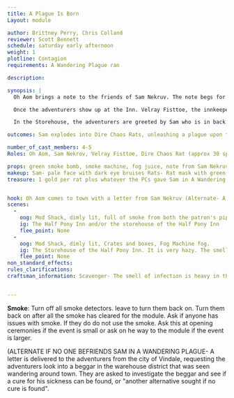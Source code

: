 ```yaml
---
title: A Plague Is Born
Layout: module

author: Brittney Perry, Chris Colland
reviewer: Scott Bennett
schedule: saturday early afternoon
weight: 1
plotline: Contagion 
requirements: A Wandering Plague ran

description: 

synopsis: |
  Oh Aom brings a note to the friends of Sam Nekruv. The note begs for them to come to the Half Pony Inn at once because his coughing is has gotten much worse. 

  Once the adventurers show up at the Inn. Velray Fisttoe, the innkeeper admits to letting a sick man stay in their storehouse for free because they felt bad for him. They will say that the storehouse is unlocked if the adventurers wish to go back there and they are free to do so. 

  In the Storehouse, the adventurers are greeted by Sam who is in back of the storehouse and coughing worse than was in town (NPCs for the Dire Rats are outside the side door). Sam begs for them to not get too close. He request that the players take down a letter to be delivered to his estranged Daughter Ruth, "Dear Ruth. I have not been the best (cough) father. But I want(cough) you (cough) (cough)". He then erupts in a fit of coughing. As he continuously coughs, a green smoke bomb is set off in front of him. Once the smoke is heavy enough, npcs enter though back door hidden by the smoke.  Sam collapses inside his robes with a shriek of pain, and Dire Chaos Rats emerge (ONE I EXPLODE FROM THE CORPSE... in unison) (Sound Effect- Rat squeaks after emerge)

outcomes: Sam explodes into Dire Chaos Rats, unleashing a plague upon the land.

number_of_cast_members: 4-5
Roles: Oh Aom, Sam Nekrov, Velray Fisttoe, Dire Chaos Rat (approx 30 spawns)

props: green smoke bomb, smoke machine, fog juice, note from Sam Nekruv, Letter from Vindale City (Alternate),speaker, Sound Effect- Rats squeaking
makeup: Sam- pale face with dark eye bruises Rats- Rat mask with green markings, black tabard with green sash
treasure: 1 gold per rat plus whatever the PCs gave Sam in A Wandering Plague (robe must be searched to retrieve)


hook: Oh Aom comes to town with a letter from Sam Nekruv (Alternate- A letter is delivered to the PCs asking them to take care of Sam one way or another)
scenes: 
  - 
    oog: Mod Shack, dimly lit, full of smoke from both the patron's pipes and a faulty fireplace, and smelling sour.
    ig: The Half Pony Inn and/or the storehouse of the Half Pony Inn
    flee_point: None
  - 
    oog: Mod Shack, dimly lit, Crates and boxes, Fog Machine fog. 
    ig: The Storehouse of the Half Pony Inn. It is very hazy. The smell of infection is apparent to all that can smell the haze (i.e, you smell the fog, you smell the infection).  If there happens to be a Scavenger in the group, they will be driven from the area by the smell of infection.
    flee_point: None
non_standard_effects: 
rules_clarifications: 
craftsman_information: Scavenger- The smell of infection is heavy in the air. It almost drives you from the room. (the infection is represented by the hazy smoke.)


---
```


**Smoke**: Turn off all smoke detectors. leave to turn them back on. Turn them back on after all the smoke has cleared for the module. Ask if anyone has issues with smoke. If they do do not use the smoke. Ask this at opening ceremonies if the event is small or ask on he way to the module if the event is larger. 

  (ALTERNATE IF NO ONE BEFRIENDS SAM IN A WANDERING PLAGUE- A letter is delivered to the adventurers from the city of Vindale, requesting the adventurers look into a beggar in the warehouse district that was seen wandering around town. They are asked to investigate the beggar and see if a cure for his sickness can be found, or "another alternative sought if no cure is found". 
